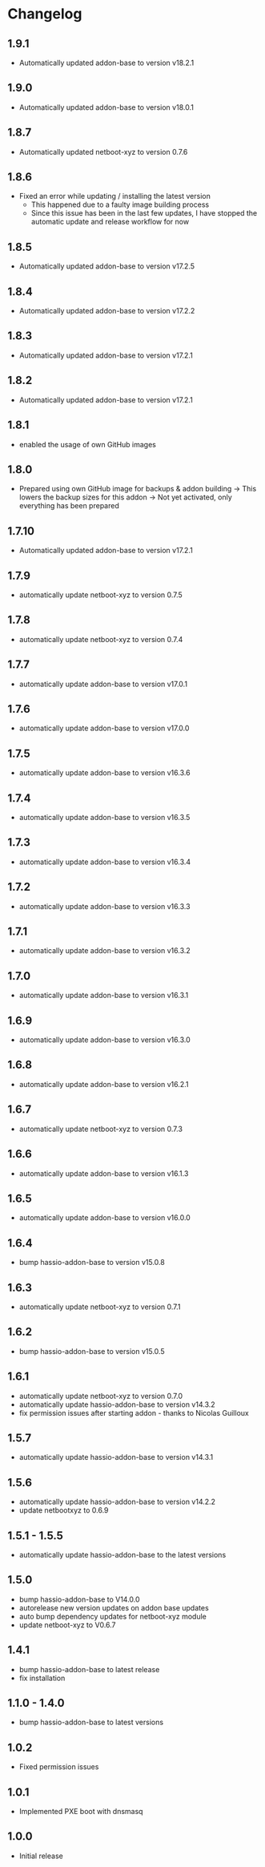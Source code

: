 # Changelog
## 1.9.1
- Automatically updated addon-base to version v18.2.1

## 1.9.0
- Automatically updated addon-base to version v18.0.1

## 1.8.7
- Automatically updated netboot-xyz to version 0.7.6

## 1.8.6
- Fixed an error while updating / installing the latest version
  - This happened due to a faulty image building process
  - Since this issue has been in the last few updates, I have stopped the automatic update and release workflow for now

## 1.8.5
- Automatically updated addon-base to version v17.2.5

## 1.8.4
- Automatically updated addon-base to version v17.2.2

## 1.8.3
- Automatically updated addon-base to version v17.2.1

## 1.8.2
- Automatically updated addon-base to version v17.2.1

## 1.8.1
- enabled the usage of own GitHub images

## 1.8.0
- Prepared using own GitHub image for backups & addon building
-> This lowers the backup sizes for this addon
-> Not yet activated, only everything has been prepared

## 1.7.10
- Automatically updated addon-base to version v17.2.1

## 1.7.9
- automatically update netboot-xyz to version 0.7.5

## 1.7.8
- automatically update netboot-xyz to version 0.7.4

## 1.7.7
- automatically update addon-base to version v17.0.1

## 1.7.6
- automatically update addon-base to version v17.0.0

## 1.7.5
- automatically update addon-base to version v16.3.6

## 1.7.4
- automatically update addon-base to version v16.3.5

## 1.7.3
- automatically update addon-base to version v16.3.4

## 1.7.2
- automatically update addon-base to version v16.3.3

## 1.7.1
- automatically update addon-base to version v16.3.2

## 1.7.0
- automatically update addon-base to version v16.3.1

## 1.6.9
- automatically update addon-base to version v16.3.0

## 1.6.8
- automatically update addon-base to version v16.2.1

## 1.6.7
- automatically update netboot-xyz to version 0.7.3

## 1.6.6
- automatically update addon-base to version v16.1.3

## 1.6.5
- automatically update addon-base to version v16.0.0

## 1.6.4
- bump hassio-addon-base to version v15.0.8

## 1.6.3
- automatically update netboot-xyz to version 0.7.1

## 1.6.2
- bump hassio-addon-base to version v15.0.5

## 1.6.1
- automatically update netboot-xyz to version 0.7.0
- automatically update hassio-addon-base to version v14.3.2
- fix permission issues after starting addon - thanks to Nicolas Guilloux

## 1.5.7
- automatically update hassio-addon-base to version v14.3.1

## 1.5.6
- automatically update hassio-addon-base to version v14.2.2
- update netbootxyz to 0.6.9

## 1.5.1 - 1.5.5
- automatically update hassio-addon-base to the latest versions

## 1.5.0
- bump hassio-addon-base to V14.0.0
- autorelease new version updates on addon base updates
- auto bump dependency updates for netboot-xyz module
- update netboot-xyz to V0.6.7

## 1.4.1
- bump hassio-addon-base to latest release
- fix installation

## 1.1.0 - 1.4.0
- bump hassio-addon-base to latest versions

## 1.0.2
- Fixed permission issues

## 1.0.1
- Implemented PXE boot with dnsmasq

## 1.0.0
- Initial release




